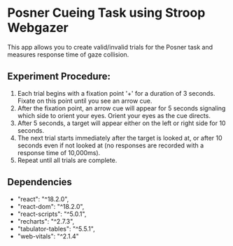 # Posner Cueing Task using Stroop Webgazer
This app allows you to create valid/invalid trials for the Posner task and measures response time of gaze collision.

## Experiment Procedure:
1. Each trial begins with a fixation point '+' for a duration of 3 seconds. Fixate on this point until you see an arrow cue.
2. After the fixation point, an arrow cue will appear for 5 seconds signaling which side to orient your eyes. Orient your eyes as the cue directs.
3. After 5 seconds, a target will appear either on the left or right side for 10 seconds.
4. The next trial starts immediately after the target is looked at, or after 10 seconds even if not looked at (no responses are recorded with a response time of 10,000ms).
5. Repeat until all trials are complete.

## Dependencies
- "react": "^18.2.0",
- "react-dom": "^18.2.0",
- "react-scripts": "^5.0.1",
- "recharts": "^2.7.3",
- "tabulator-tables": "^5.5.1",
- "web-vitals": "^2.1.4"
